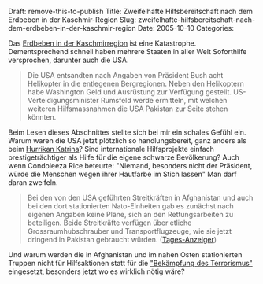 Draft: remove-this-to-publish
Title: Zweifelhafte Hilfsbereitschaft nach dem Erdbeben in der Kaschmir-Region
Slug: zweifelhafte-hilfsbereitschaft-nach-dem-erdbeben-in-der-kaschmir-region
Date: 2005-10-10
Categories:

Das [Erdbeben in der Kaschmirregion](http://tagi.ch/dyn/news/ausland/548390.html) ist eine Katastrophe. Dementsprechend schnell haben mehrere Staaten in aller Welt Soforthilfe versprochen, darunter auch die USA.

> Die USA entsandten nach Angaben von Präsident Bush acht Helikopter in die entlegenen Bergregionen. Neben den Helikoptern habe Washington Geld und Ausrüstung zur Verfügung gestellt. US-Verteidigungsminister Rumsfeld werde ermitteln, mit welchen weiteren Hilfsmassnahmen die USA Pakistan zur Seite stehen könnten.

Beim Lesen dieses Abschnittes stellte sich bei mir ein schales Gefühl ein. Warum waren die USA jetzt plötzlich so handlungsbereit, ganz anders als beim [Hurrikan Katrina](http://www.sciencemag.org/sciext/katrina/)? Sind internationale Hilfsprojekte einfach prestigeträchtiger als Hilfe für die eigene schwarze Bevölkerung? Auch wenn Condoleeza Rice beteurte: "Niemand, besonders nicht der Präsident, würde die Menschen wegen ihrer Hautfarbe im Stich lassen" Man darf daran zweifeln.

> Bei den von den USA geführten Streitkräften in Afghanistan und auch bei den dort stationierten Nato-Einheiten gab es zunächst nach eigenen Angaben keine Pläne, sich an den Rettungsarbeiten zu beteiligen. Beide Streitkräfte verfügen über etliche Grossraumhubschrauber und Transportflugzeuge, wie sie jetzt dringend in Pakistan gebraucht würden. ([Tages-Anzeiger](http://tagi.ch/dyn/news/ausland/548395.html))

Und warum werden die in Afghanistan und im nahen Osten stationierten Truppen nicht für Hilfsaktionen statt für die ["Bekämpfung des Terrorismus"](http://blog.irregular.ch/2005/10/01/mehr-terrorismus-mehr-bekampfung-desselben-mehr-terrorismus/) eingesetzt, besonders jetzt wo es wirklich nötig wäre?
